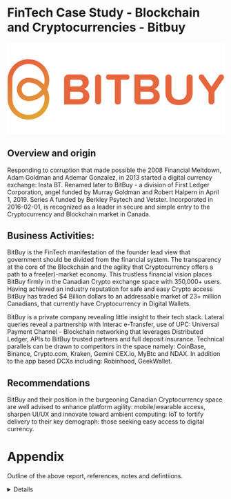 # FinTech Case Study - Blockchain and Cryptocurrencies - Bitbuy

![BitBuy logo](https://github.com/tiyub/Assignments-UTOR-VIRT-FIN-PT-11-2021-U-C/blob/main/Unit-1-FinTech-Case-Study/bitbuy-logo.png "BitBuy logo")

## Overview and origin

Responding to corruption that made possible the 2008 Financial Meltdown, Adam Goldman and Ademar Gonzalez, in 2013 started a digital currency exchange: Insta BT. Renamed later to BitBuy - a division of First Ledger Corporation, angel funded by Murray Goldman and Robert Halpern in April 1, 2019. Series A funded by Berkley Psytech and Vetster. Incorporated in 2016-02-01, is recognized as a leader in secure and simple entry to the Cryptocurrency and Blockchain market in Canada.  

## Business Activities:  

BitBuy is the FinTech manifestation of the founder lead view that government should be divided from the financial system. The transparency at the core of the Blockchain and the agility that Cryptocurrency offers a path to a free(er)-market economy. This trustless financial vision places BitBuy firmly in the Canadian Crypto exchange space with 350,000+ users. Having achieved an industry reputation for safe and easy Crypto access BitBuy has traded $4 Billion dollars to an addressable market of 23+ million Canadians, that currently have Cryptocurrency in Digital Wallets.

BitBuy is a private company revealing little insight to their tech stack. Lateral queries reveal a partnership with Interac e-Transfer, use of UPC: Universal Payment Channel - Blockchain networking that leverages Distributed Ledger, APIs to BitBuy trusted partners and full deposit insurance. Technical parallels can be drawn to competitors in the space namely: CoinBase, Binance, Crypto.com, Kraken, Gemini CEX.io, MyBtc and NDAX. In addition to the app based DCXs including: Robinhood, GeekWallet.

## Recommendations

BitBuy and their position in the burgeoning Canadian Cryptocurrency space are well advised to enhance platform agility: mobile/wearable access, sharpen UI/UX and innovate toward ambient computing: IoT to fortify delivery to their key demograph: those seeking easy access to digital currency.  

# Appendix
Outline of the above report, references, notes and defintiions.

<details>
   
## Overview and Origin*

* Name of company:  
Bitbuy, originally named Insta BT.<sup><a href="#ref004">4</a></sup> Legally named Bitbuy Technologies Inc. Operating or trade names of MSB: bitbuy.ca <sup><a href="#ref001">1</a></sup>

* When was the company incorporated?  
References to being in business since 2013.<sup><a href="#ref005">5,</a></sup><sup><a href="#ref006">6</a></sup> Incorporated on 2016-02-01.<sup><a href="#ref001">1</a></sup>

* Who are the founders of the company?  
Founded by Adam Goldman and Ademar Gonzalez.<sup><a href="#ref004">4</a></sup>

* How did the idea for the company (or project) come about?  
Referneces to Milton Friedman, corruption in finance and the 2008 Financial Meltdown. The fomration of Bitbuy, one may deduce, is an answer for the need to division government and the financial system.<sup><a href="#ref007">7</a></sup>

* How is the company funded? How much funding have they received?  
Angel seed funding by Murray Goldman and Robert Halpern in April 1, 2019. Combined 1.7M$.<sup><a href="#ref008">8</a></sup> £12M Series A funding on June 30, 2020 from Berkley Psytech.<sup><a href="#ref009">9</a></sup> 10.3M$ From Halpern via Vetster on May 26, 2020.<sup><a href="#ref010">10</a></sup>

## Business Activities:

* What specific financial problem is the company or project trying to solve?  
In an earlier blog entry by Goldman, co-founder on the corporate site, Bitbuy, is the interface to the Blockchain using a Cryptocurrency, as a solution to answering the need for a trustless system of finance. A requirement in a (truer) free-market economy.<sup><a href="#ref007">7</a></sup>

* Who is the company's intended customer?  Is there any information about the market size of this set of customers?  
As of March 27, 2020 customer base of 75,000+.<sup><a href="#ref012">12</a></sup> Bitbuy cites a study<sup><a href="#ref013">13</a></sup> indicating that their market size is 58% of Canadians. Additionally their focus on ease, access and reporting on the diversity of age groups that they service puts the marjority of Canadian in there address able market.

* What solution does this company offer that their competitors do not or cannot offer? (What is the unfair advantage they utilize?)  
Bitbuy emphasizes simple access to Cryptocurrency. Their advantage in the market manifests in the ease of buying and selling cryptocurrencies.<sup><a href="#ref014">14</a></sup>

* Which technologies are they currently using, and how are they implementing them? (This may take a little bit of sleuthing–– you may want to search the company’s engineering blog or use sites like Stackshare to find this information.)
Research in to the Bitbuy technology stack offers little direct detail. Lateral querying reveals alliances with Interac e-Transfer<sup><a href="#ref015">15</a></sup>, UPC: Universal Payment Channel - blockchain networking that leverages the distributed ledger<sup><a href="#ref016">16</a></sup>, BitBuy offers APIs to trusted partners<sup><a href="#ref017">17</a></sup> and full deposit insurance with Knox<sup><a href="#ref018">18</a></sup>.


## Landscape:

* What domain of the financial industry is the company in?  
Bitbuy stands in the Banking domain. The BitBuy Pro tier deploys TradingView so comparisons with direct trading companies<sup><a href="#ref015">15</a></sup> is  apt.

* What have been the major trends and innovations of this domain over the last 5-10 years?
Momentum in FinTech is going beyond the silos that have been the preserve of FinTech. Plays by in OpenBanking and Lending are increasingly moving Fintech to mergers and aquaisitions intra-FinTech. An important stock buy of 29BN$ of Square buying Buy Now Pay Later firm !!!! put name here, citation required !!!. For BitBuy specifically   

* What are the other major companies in this domain?
Market competitors<sup><a href="#ref018">18</a></sup> CoinBase, Binance, Crypto.com, Kraken, Gemini CEX.io, MyBtc and NDAX. Inaddition to the app based DCX Robinhood, GeekWallet. Not offered as a comprehensive list.

## Results

* What has been the business impact of this company so far?
BitBuy has raise awareness among Canadians growing the number of those pratcipating with new financial tools.

* What are some of the core metrics that companies in this domain use to measure success? How is your company performing, based on these metrics?  
Using digital transformation as a a basis for KPI<sup><a href="#ref020">20</a></sup> the following are usable metrics.  

   User reach:
  * Number of unique visitors
  * Month-on-month (MoM) growth in registrations
  * Organic user acquisition  

  Active usage
  * Active Users
  * Ratio of new users to repeat users
  * Conversion rates
  * Abandon rates  

  User engagement
  * Net Promoter Score (NPS)
  * Traffic sources
  * Customer Satisfaction Index
  * Bounce rate and exit rate  

  Availability and reliability  
  * Uptime
  * Mean Time to Failure (MTTF)
  * Mean Time to Resolve (MTTF)
  * Mean Time Before Failure (MTBF)  

  Risk factors
  * MTTF, MTTR, MTBF…
  * Frequency of access at various privilege levels
  * Data transfer volumes
  * Number of systems with known vulnerabilities  


* How is your company performing relative to competitors in the same domain?  
Other players offer a great pool of cryptos and more technical access.

## Recommendations

* If you were to advise the company, what products or services would you suggest they offer? (This could be something that a competitor offers, or use your imagination!)
Recommendations for client digitalization stategy in to the crypto and blockchain platform agility: mobile/wearable access, ambient computing: IoT, UI/UX emphasis since the company already strongly delivers on their key demograph: those seeking easy access to digital currency.   

* Why do you think that offering this product or service would benefit the company?
The clearest advantage is secure and easy access to some of the most popular cryptocurrencies. Simplicity. Onboarding new users.

* What technologies would this additional product or service utilize?
Mobile lending and borrowing. Wider uptake of DeFi. Large addressable market.

* Why are these technologies appropriate for your solution?
Depending on the client consultation Crypto-Blockchain fit balances on transforming the focus of the client to innovation and particiaton with a growing and future focused clientele.



## References<sup>*</sup>:  


<sup><a id="ref001">1</a></sup> (2021). FINTRAC - MSB details: Bitbuy Technologies Inc. Retrieved from [FINTRAC](https://www10.fintrac-canafe.gc.ca/msb-esm/public/detailed-information/msb-details/7b226d73624f72674e756d626572223a3136303239322c227072696d617279536561726368223a7b226f72674e616d65223a22626974627579222c2273656172636854797065223a317d7d/).

<sup><a id="ref002">2</a></sup> Frankenfield, Jake (2021). Cryptocurrency. Retrieved from [Investopedia](https://www.investopedia.com/terms/c/cryptocurrency.asp).

<sup><a id="ref003">3</a></sup> Frankenfield, Jake (2021). Blockchain. Retrieved from [Investopedia](https://www.investopedia.com/terms/b/blockchain.asp).

<sup><a id="ref004">4</a></sup> Walters, Steve (2021). Bitbuy Review: Complete Exchange Overview. Retrieved from [Coin Bureau](https://www.coinbureau.com/review/bitbuy/).

<sup><a id="ref005">5</a></sup> Kings, Anne (2018). Bitbuy sets the standards for cryptocurrencies in Canada. Retrieved from [CA Stocks](https://castocks.org/bitbuy-sets-the-standards-for-cryptocurrencies-in-canada/).

<sup><a id="ref006">6</a></sup> User: bitbuyCA (2017). Bitbuy.ca legitimate? 2nd response, retrieved from [reddit, r/Bitcoin ](https://www.reddit.com/r/Bitcoin/comments/8ze3i4/bitbuyca_legitimate/).

<sup><a id="ref007">7</a></sup>Goldman,  Adam (2017-09-06). Why Our Economic Liberty Depends on the Blockchain. Retrieved from [Bitbuy.ca](https://bitbuy.ca/en/resources/news/why-our-economic-liberty-depends-on-the-blockchain).

<sup><a id="ref008">9</a></sup>(2021-11-09). ORGANIZATION detail. Retrieved from [Crunchbase.com](https://www.crunchbase.com/organization/bitbuy/company_financials).

<sup><a id="ref009">9</a></sup>(2021-11-09). Funding Round
 detail. Retrieved from [Crunchbase.com](https://www.crunchbase.com/person/robert-halpern).

<sup><a id="ref010">10</a></sup>(2021-11-09). Investor detail. Retrieved from [Crunchbase.com](https://www.crunchbase.com/funding_round/beckley-psytech-series-a--07be3784).

<sup><a id="ref012">12</a></sup>BityBuy (2020-03-27). Q&A with Jordan Anderson: The Market and COVID-19. Retrieved from [BityBuy.ca](https://bitbuy.ca/en/resources/guide/qa-with-jordan-anderson-the-state-of-the-market-during-covid-19-and-more/).

<sup><a id="ref013">13</a></sup>Partz, Helen (2018-07-24). Bank of Canada Study Finds 58% of Canadians Own BTC for Investment Purposes. Retrieved from [Cointelegraph](https://cointelegraph.com/news/bank-of-canada-study-finds-58-of-canadians-own-btc-for-investment-purposes).

<sup><a id="ref014">14</a></sup>Mateus (2021-09-21). Bitbuy Vs Wealthsimple (Which Is The Right Choice). Retrieved from [Coinwut.com](https://coinwut.com/bitbuy-vs-wealthsimple/).

<sup><a id="ref015">15</a></sup>Mason, Bob (2021). Bitbuy Review 2021. Retrieved from [fxempire.com](https://www.fxempire.com/crypto/exchange/bitbuy/review).

<sup><a id="ref016">16</a></sup>Mihai Christodorescu, Erin English, Wanyun Catherine Gu, David Kreissman, Ranjit Kumaresan, Mohsen Minaei, Srinivasan Raghuraman, Cuy Sheffield, Arjuna Wijeyekoon, Mahdi Zamani
 (2021-09-29 v2). Universal Payment Channels: An Interoperability Platform for Digital Currencies. Retrieved from [Cornel University](https://arxiv.org/abs/2109.12194v2).

<sup><a id="ref017">17</a></sup>BitBuy (2021). What is the Bitbuy API and who can use it? Retrieved from [Bitbuy.ca](https://support.bitbuy.ca/hc/en-us/articles/360059151692-What-is-the-Bitbuy-API-and-who-can-use-it-).

<sup><a id="ref018">18</a></sup>Groves, Kevin. 9 Best Cryptocurrency Exchanges In Canada. Retrieved from [Hedgewithcrypto.com](https://www.hedgewithcrypto.com/best-cryptocurrency-exchanges-canada/).

<sup><a id="ref019">19</a></sup>Harper, Colin (2020-05-27). Bitcoin Exchange Bitbuy Partners With Knox Security To Offer Full Deposit Insurance
. Retrieved from [Forbes](https://www.forbes.com/sites/colinharper/2020/05/27/bitcoin-exchange-bitbuy-partners-with-knox-security-to-offer-full-deposit-insurance/?sh=6cf643245b7d).

<sup><a id="ref020">20</a></sup>Raza, Muhammad (2020-11-06). The Business of IT Blog: Digital Transformation Metrics & KPIs for Measuring Success
. Retrieved from [BMC: The Business of IT Blog](https://www.bmc.com/blogs/digital-transformation-metrics-kpis/).

## Notes:
<sup>*</sup> Rochester Institute of Technology formatted [reference style](https://library.rit.edu/citations/apa/case-study-apa). Full document.

Defintitions:

* Blockchain<sup><a href="#ref003">3</a></sup>
>A blockchain is a distributed database that is shared among the nodes of a computer network. As a database, a blockchain stores information electronically in digital format. Blockchains are best known for their crucial role in cryptocurrency systems, such as Bitcoin, for maintaining a secure and decentralized record of transactions. The innovation with a blockchain is that it guarantees the fidelity and security of a record of data and generates trust without the need for a trusted third party.
<br><br>
One key difference between a typical database and a blockchain is the way the data is structured. A blockchain collects information together in groups, known as "blocks" that hold sets of information. Blocks have certain storage capacities and, when filled, are closed and linked to the previously filled block, forming a chain of data known as the “blockchain.” All new information that follows that freshly added block is compiled into a newly formed block that will then also be added to the chain once filled.
<br><br>
A database usually structures its data into tables whereas a blockchain, like its name implies, structures its data into chunks (blocks) that are strung together. This data structure inherently makes an irreversible timeline of data when implemented in a decentralized nature. When a block is filled it is set in stone and becomes a part of this timeline. Each block in the chain is given an exact timestamp when it is added to the chain.

* Cryptocurrencies<sup><a href="#ref002">2</a></sup>
>A cryptocurrency is a digital or virtual currency that is secured by cryptography, which makes it nearly impossible to counterfeit or double-spend. Many cryptocurrencies are decentralized networks based on blockchain technology—a distributed ledger enforced by a disparate network of computers. A defining feature of cryptocurrencies is that they are generally not issued by any central authority, rendering them theoretically immune to government interference or manipulation
</details>

